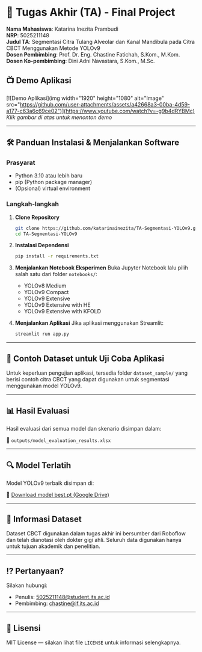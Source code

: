 # 🏁 Tugas Akhir (TA) - Final Project

**Nama Mahasiswa**: Katarina Inezita Prambudi  
**NRP**: 5025211148  
**Judul TA**: Segmentasi Citra Tulang Alveolar dan Kanal Mandibula pada Citra CBCT Menggunakan Metode YOLOv9   
**Dosen Pembimbing**: Prof. Dr. Eng. Chastine Fatichah, S.Kom., M.Kom.  
**Dosen Ko-pembimbing**: Dini Adni Navastara, S.Kom., M.Sc.


## 📺 Demo Aplikasi

[![Demo Aplikasi](img width="1920" height="1080" alt="Image" src="https://github.com/user-attachments/assets/a42668a3-00ba-4d59-a177-c63a6c69ce02")](https://www.youtube.com/watch?v=-g9b4dRYBMc)
*Klik gambar di atas untuk menonton demo*


---

## 🛠 Panduan Instalasi & Menjalankan Software

### Prasyarat

* Python 3.10 atau lebih baru
* pip (Python package manager)
* (Opsional) virtual environment

### Langkah-langkah

1. **Clone Repository**

   ```bash
   git clone https://github.com/katarinainezita/TA-Segmentasi-YOLOv9.git
   cd TA-Segmentasi-YOLOv9
   ```

2. **Instalasi Dependensi**

   ```bash
   pip install -r requirements.txt
   ```

3. **Menjalankan Notebook Eksperimen**
   Buka Jupyter Notebook lalu pilih salah satu dari folder `notebooks/`:

   * YOLOv8 Medium
   * YOLOv9 Compact
   * YOLOv9 Extensive
   * YOLOv9 Extensive with HE
   * YOLOv9 Extensive with KFOLD

4. **Menjalankan Aplikasi**
   Jika aplikasi menggunakan Streamlit:

   ```bash
   streamlit run app.py
   ```

---

## 🧪 Contoh Dataset untuk Uji Coba Aplikasi

Untuk keperluan pengujian aplikasi, tersedia folder `dataset_sample/` yang berisi contoh citra CBCT yang dapat digunakan untuk segmentasi menggunakan model YOLOv9.

---

## 📊 Hasil Evaluasi

Hasil evaluasi dari semua model dan skenario disimpan dalam:

📄 `outputs/model_evaluation_results.xlsx`

---

## 🔍 Model Terlatih

Model YOLOv9 terbaik disimpan di: 

🔗 [Download model best.pt (Google Drive)](https://drive.google.com/drive/folders/1vpLnA6EA_z33_rAwR4fb-S8ptaLLqzNC?usp=sharing)

---


## 📌 Informasi Dataset

Dataset CBCT digunakan dalam tugas akhir ini bersumber dari Roboflow dan telah dianotasi oleh dokter gigi ahli. Seluruh data digunakan hanya untuk tujuan akademik dan penelitian.

---

## ⁉️ Pertanyaan?

Silakan hubungi:

* Penulis: [5025211148@student.its.ac.id](mailto:5025211148@student.its.ac.id)
* Pembimbing: [chastine@if.its.ac.id](mailto:chastine@if.its.ac.id)

---

## 📄 Lisensi

MIT License — silakan lihat file `LICENSE` untuk informasi selengkapnya.
